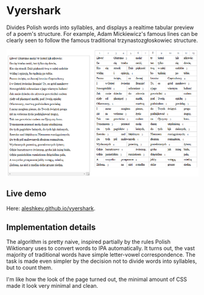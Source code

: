 # Vyershark

Divides Polish words into syllables, and displays a realtime tabular preview of
a poem's structure. For example, Adam Mickiewicz's famous lines can be clearly
seen to follow the famous traditional trzynastozgłoskowiec structure.

![tshynastozgwoskovyets](example.png)

## Live demo

Here: [aleshkev.github.io/vyershark](https://aleshkev.github.io/vyershark/).

## Implementation details

The algorithm is pretty naive, inspired partially by the rules Polish Wiktionary
uses to convert words to IPA automatically. It turns out, the vast majority of
traditional words have simple letter-vowel correspondence. The task is made even
simpler by the decision not to divide words into syllables, but to count
them.

I'm like how the look of the page turned out, the minimal amount of CSS made it
look
very minimal and clean.
